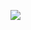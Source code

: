 ![](http://github-profile-summary-cards.vercel.app/api/cards/profile-details?username=deme3&theme=moonlight)
